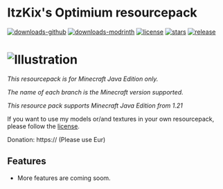 # ItzKix's Optimium resourcepack

[![downloads-github](https://img.shields.io/github/downloads/ItzKix/Optimium/total?logo=github)](https://github.com/ItzKix/Optimium/releases)
[![downloads-modrinth](https://img.shields.io/modrinth/dt/optimiumrp?logo=modrinth)](https://modrinth.com/project/optimiumrp)
[![license](https://img.shields.io/github/license/geforcelegend/minecraft-3d-default)](./LICENSE)
[![stars](https://img.shields.io/github/stars/geforcelegend/minecraft-3d-default)](https://github.com/GeForceLegend/Minecraft-3D-Default)
[![release](https://img.shields.io/github/v/release/geforcelegend/minecraft-3d-default)](https://github.com/ItzKix/Optimium/releases/latest)

# ![Illustration](https://z3.ax1x.com/2021/06/28/RNPwgU.png)

*This resourcepack is for Minecraft Java Edition only.*

*The name of each branch is the Minecraft version supported.*

*This resource pack supports Minecraft Java Edition from 1.21*

If you want to use my models or/and textures in your own resourcepack, please follow the [license](./LICENSE).

Donation: https:// (Please use Eur)

## Features

- More features are coming soom.
